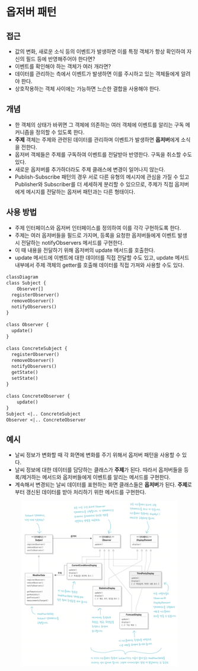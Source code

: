# 옵저버 패턴

## 접근

* 값의 변화, 새로운 소식 등의 이벤트가 발생하면 이를 특정 객체가 항상 확인하여 자신의 필드 등에 반영해주어야 한다면?
* 이벤트를 확인해야 하는 객체가 여러 개라면?
* 데이터를 관리하는 측에서 이벤트가 발생하면 이를 주시하고 있는 객체들에게 알려야 한다.
* 상호작용하는 객체 사이에는 가능하면 느슨한 결합을 사용해야 한다.

## 개념

* 한 객체의 상태가 바뀌면 그 객체에 의존하는 여러 객체에 이벤트를 알리는 구독 메커니즘을 정의할 수 있도록 한다.
* **주제** 객체는 주제와 관련된 데이터를 관리하며 이벤트가 발생하면 **옵저버**에게 소식을 전한다.
* 옵저버 객체들은 주제를 구독하여 이벤트를 전달받아 반영한다. 구독을 취소할 수도 있다.
* 새로운 옵저버를 추가하더라도 주제 클래스에 변경이 일어나지 않는다.
* Publish-Subscribe 패턴의 경우 서로 다른 유형의 메시지에 관심을 가질 수 있고 Publisher와 Subscriber를 더 세세하게 분리할 수 있으므로, 주제가 직접 옵저버에게 메시지를 전달하는 옵저버 패턴과는 다른 형태이다.

## 사용 방법

* 주제 인터페이스와 옵저버 인터페이스를 정의하여 이를 각각 구현하도록 한다.
* 주제는 여러 옵저버들을 필드로 가지며, 등록을 요청한 옵저버들에게 이벤트 발생 시 전달하는 notifyObservers 메서드를 구현한다.
* 이 때 내용을 전달하기 위해 옵저버의 update 메서드를 호출한다.
* update 메서드에 이벤트에 대한 데이터를 직접 전달할 수도 있고, update 메서드 내부에서 주제 객체의 getter를 호출해 데이터를 직접 가져와 사용할 수도 있다.

```mermaid
classDiagram
class Subject {
	Observer[]
  registerObserver()
  removeObserver()
  notifyObservers()
}

class Observer {
  update()
}

class ConcreteSubject {
  registerObserver()
  removeObserver()
  notifyObservers()
  getState()
  setState()
}

class ConcreteObserver {
	update()
}
Subject <|.. ConcreteSubject
Observer <|.. ConcreteObserver
```

## 예시

* 날씨 정보가 변화할 때 각 화면에 변화를 주기 위해서 옵저버 패턴을 사용할 수 있다.
* 날씨 정보에 대한 데이터를 담당하는 클래스가 **주제**가 된다. 따라서 옵저버들을 등록/제거하는 메서드와 옵저버들에게 이벤트를 알리는 메서드를 구현한다.
* 계속해서 변경되는 날씨 데이터를 표현하는 화면 클래스들은 **옵저버**가 된다. **주제**로부터 갱신된 데이터를 받아 처리하기 위한 메서드를 구현한다.

<figure><img src="../../../.gitbook/assets/image (22).png" alt=""><figcaption></figcaption></figure>
